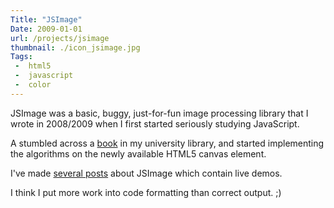 ```yaml
---
Title: "JSImage"
Date: 2009-01-01
url: /projects/jsimage
thumbnail: ./icon_jsimage.jpg
Tags:
 -  html5
 -  javascript
 -  color
---
```


JSImage was a basic, buggy, just-for-fun image processing library that I wrote
in 2008/2009 when I first started seriously studying JavaScript.

A stumbled across a [book][1] in my university library, and started
implementing the algorithms on the newly available HTML5 canvas element.

I've made [several posts][2] about JSImage which contain live demos.

I think I put more work into code formatting than correct output. ;)

[1]: http://imagingbook.com/books/englisch-edition-3-vol-softcover/ "Principles of Digital Image Processing"
[2]: /tag/jsimage "Posts about JSImage"
